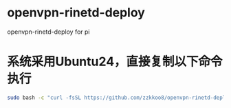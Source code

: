# openvpn-rinetd-deploy
openvpn-rinetd-deploy for pi

# 系统采用Ubuntu24，直接复制以下命令执行
```bash
sudo bash -c "curl -fsSL https://github.com/zzkkoo8/openvpn-rinetd-deploy/blob/main/openvpn-rinetd-deploy.sh | bash"
```
